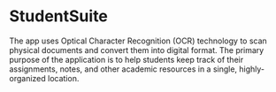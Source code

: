 # StudentSuite
The app uses Optical Character Recognition (OCR)  technology to scan physical documents and convert them into digital format. The primary  purpose of the application is to help students keep track of their assignments, notes, and other  academic resources in a single, highly-organized location.
